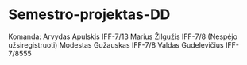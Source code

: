 # Semestro-projektas-DD

Komanda:
Arvydas Apulskis IFF-7/13
Marius Žilgužis IFF-7/8 (Nespėjo užsiregistruoti)
Modestas Gužauskas IFF-7/8
Valdas Gudelevičius IFF-7/8555
